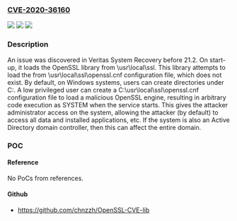 ### [CVE-2020-36160](https://cve.mitre.org/cgi-bin/cvename.cgi?name=CVE-2020-36160)
![](https://img.shields.io/static/v1?label=Product&message=n%2Fa&color=blue)
![](https://img.shields.io/static/v1?label=Version&message=n%2Fa&color=blue)
![](https://img.shields.io/static/v1?label=Vulnerability&message=n%2Fa&color=brighgreen)

### Description

An issue was discovered in Veritas System Recovery before 21.2. On start-up, it loads the OpenSSL library from \usr\local\ssl. This library attempts to load the from \usr\local\ssl\openssl.cnf configuration file, which does not exist. By default, on Windows systems, users can create directories under C:\. A low privileged user can create a C:\usr\local\ssl\openssl.cnf configuration file to load a malicious OpenSSL engine, resulting in arbitrary code execution as SYSTEM when the service starts. This gives the attacker administrator access on the system, allowing the attacker (by default) to access all data and installed applications, etc. If the system is also an Active Directory domain controller, then this can affect the entire domain.

### POC

#### Reference
No PoCs from references.

#### Github
- https://github.com/chnzzh/OpenSSL-CVE-lib

